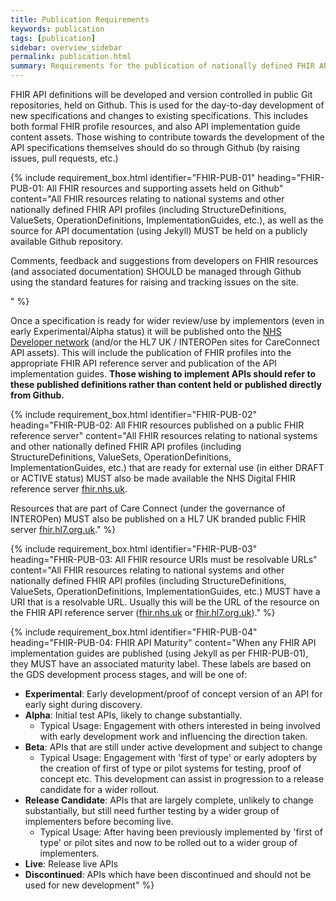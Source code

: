 ```yaml
---
title: Publication Requirements
keywords: publication
tags: [publication]
sidebar: overview_sidebar
permalink: publication.html
summary: Requirements for the publication of nationally defined FHIR API definitions
---
```


FHIR API definitions will be developed and version controlled in public Git repositories, held on Github. This is used for the day-to-day development of new specifications and changes to existing specifications. This includes both formal FHIR profile resources, and also API implementation guide content assets. Those wishing to contribute towards the development of the API specifications themselves should do so through Github (by raising issues, pull requests, etc.)

{% include requirement_box.html
	identifier="FHIR-PUB-01"
	heading="FHIR-PUB-01: All FHIR resources and supporting assets held on Github"
	content="All FHIR resources relating to national systems and other nationally defined FHIR API profiles (including StructureDefinitions, ValueSets, OperationDefinitions, ImplementationGuides, etc.), as well as the source for API documentation (using Jekyll) MUST be held on a publicly available Github repository.
<p>Comments, feedback and suggestions from developers on FHIR resources (and associated documentation) SHOULD be managed through Github using the standard features for raising and tracking issues on the site.</p>"
%}

Once a specification is ready for wider review/use by implementors (even in early Experimental/Alpha status) it will be published onto the [NHS Developer network](https://developer.nhs.uk/apis) (and/or the HL7 UK / INTEROPen sites for CareConnect API assets). This will include the publication of FHIR profiles into the appropriate FHIR API reference server and publication of the API implementation guides. **Those wishing to implement APIs should refer to these published definitions rather than content held or published directly from Github.**

{% include requirement_box.html
	identifier="FHIR-PUB-02"
	heading="FHIR-PUB-02: All FHIR resources published on a public FHIR reference server"
	content="All FHIR resources relating to national systems and other nationally defined FHIR API profiles (including StructureDefinitions, ValueSets, OperationDefinitions, ImplementationGuides, etc.) that are ready for external use (in either DRAFT or ACTIVE status) MUST also be made available the NHS Digital FHIR reference server [fhir.nhs.uk](https://fhir.nhs.uk).

Resources that are part of Care Connect (under the governance of INTEROPen) MUST also be published on a HL7 UK branded public FHIR server [fhir.hl7.org.uk](https://fhir.hl7.org.uk)."
%}

{% include requirement_box.html
	identifier="FHIR-PUB-03"
	heading="FHIR-PUB-03: All FHIR resource URIs must be resolvable URLs"
	content="All FHIR resources relating to national systems and other nationally defined FHIR API profiles (including StructureDefinitions, ValueSets, OperationDefinitions, ImplementationGuides, etc.) MUST have a URI that is a resolvable URL. Usually this will be the URL of the resource on the FHIR API reference server ([fhir.nhs.uk](https://fhir.nhs.uk) or [fhir.hl7.org.uk](https://fhir.hl7.org.uk))."
%}

{% include requirement_box.html
	identifier="FHIR-PUB-04"
	heading="FHIR-PUB-04: FHIR API Maturity"
	content="When any FHIR API implementation guides are published (using Jekyll as per FHIR-PUB-01), they MUST have an associated maturity label. These labels are based on the GDS development process stages, and will be one of:

 - **Experimental**: Early development/proof of concept version of an API for early sight during discovery.
 - **Alpha**: Initial test APIs, likely to change substantially.
	- Typical Usage: Engagement with others interested in being involved with early development work and influencing the direction taken.
 - **Beta**: APIs that are still under active development and subject to change
	- Typical Usage: Engagement with 'first of type' or early adopters by the creation of first of type or pilot systems for testing, proof of concept etc. This development can assist in progression to a release candidate for a wider rollout.
 - **Release Candidate**: APIs that are largely complete, unlikely to change substantially, but still need further testing by a wider group of implementers before becoming live.
	- Typical Usage: After having been previously implemented by 'first of type' or pilot sites and now to be rolled out to a wider group of implementers.
 - **Live**: Release live APIs
 - **Discontinued**: APIs which have been discontinued and should not be used for new development"
%}

